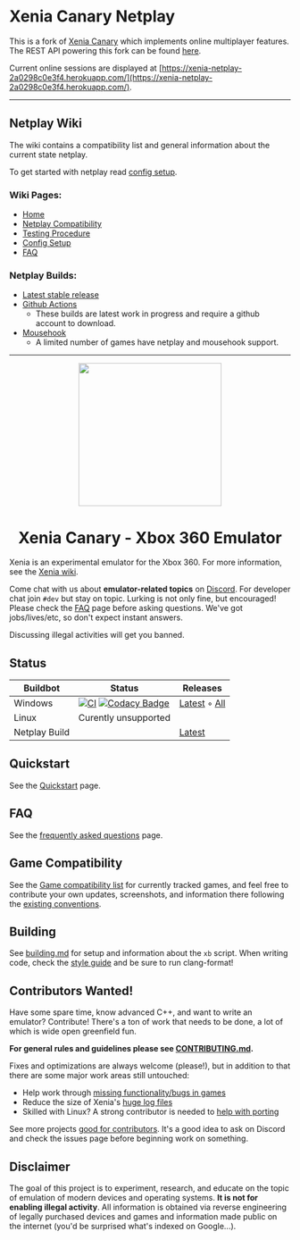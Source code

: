# Xenia Canary Netplay

This is a fork of [Xenia Canary](https://github.com/xenia-canary/xenia-canary) which implements online multiplayer features. The REST API powering this fork can be found [here](https://github.com/AdrianCassar/Xenia-WebServices#xenia-web-services).

Current online sessions are displayed at [https://xenia-netplay-2a0298c0e3f4.herokuapp.com/](https://xenia-netplay-2a0298c0e3f4.herokuapp.com/).

---

## Netplay Wiki

The wiki contains a compatibility list and general information about the current state netplay.

To get started with netplay read [config setup](https://github.com/AdrianCassar/xenia-canary/wiki/Config-Setup).

### Wiki Pages:
* [Home](https://github.com/AdrianCassar/xenia-canary/wiki)
* [Netplay Compatibility](https://github.com/AdrianCassar/xenia-canary/wiki/Netplay-Compatibility)
* [Testing Procedure](https://github.com/AdrianCassar/xenia-canary/wiki/Testing-Procedure)
* [Config Setup](https://github.com/AdrianCassar/xenia-canary/wiki/Config-Setup)
* [FAQ](https://github.com/AdrianCassar/xenia-canary/wiki/FAQ)

### Netplay Builds:
* [Latest stable release](https://github.com/AdrianCassar/xenia-canary/releases/latest)
* [Github Actions](https://github.com/AdrianCassar/xenia-canary/actions?query=actor%3AAdrianCassar+branch%3Anetplay_canary_experimental)
    * These builds are latest work in progress and require a github account to download.
* [Mousehook](https://github.com/marinesciencedude/xenia-canary-mousehook/releases?q=Netplay)
    * A limited number of games have netplay and mousehook support.

---

<p align="center">
    <a href="https://github.com/xenia-canary/xenia-canary/tree/canary_experimental/assets/icon">
        <img height="256px" src="https://raw.githubusercontent.com/xenia-canary/xenia/master/assets/icon/256.png" />
    </a>
</p>

<h1 align="center">Xenia Canary - Xbox 360 Emulator</h1>

Xenia is an experimental emulator for the Xbox 360. For more information, see the
[Xenia wiki](https://github.com/xenia-canary/xenia-canary/wiki).

Come chat with us about **emulator-related topics** on [Discord](https://discord.gg/Q9mxZf9).
For developer chat join `#dev` but stay on topic. Lurking is not only fine, but encouraged!
Please check the [FAQ](https://github.com/xenia-project/xenia/wiki/FAQ) page before asking questions.
We've got jobs/lives/etc, so don't expect instant answers.

Discussing illegal activities will get you banned.

## Status

Buildbot | Status | Releases
-------- | ------ | --------
Windows | [![CI](https://github.com/xenia-canary/xenia-canary/actions/workflows/Windows_build.yml/badge.svg?branch=canary_experimental)](https://github.com/xenia-canary/xenia-canary/actions/workflows/Windows_build.yml) [![Codacy Badge](https://app.codacy.com/project/badge/Grade/cd506034fd8148309a45034925648499)](https://app.codacy.com/gh/xenia-canary/xenia-canary/dashboard?utm_source=gh&utm_medium=referral&utm_content=&utm_campaign=Badge_grade) | [Latest](https://github.com/xenia-canary/xenia-canary/releases/latest) ◦ [All](https://github.com/xenia-canary/xenia-canary/releases)
Linux | Curently unsupported
Netplay Build | | [Latest](https://github.com/AdrianCassar/xenia-canary/releases/latest)

## Quickstart

See the [Quickstart](https://github.com/xenia-project/xenia/wiki/Quickstart) page.

## FAQ

See the [frequently asked questions](https://github.com/xenia-project/xenia/wiki/FAQ) page.

## Game Compatibility

See the [Game compatibility list](https://github.com/xenia-project/game-compatibility/issues)
for currently tracked games, and feel free to contribute your own updates,
screenshots, and information there following the [existing conventions](https://github.com/xenia-project/game-compatibility/blob/master/README.md).

## Building

See [building.md](docs/building.md) for setup and information about the
`xb` script. When writing code, check the [style guide](docs/style_guide.md)
and be sure to run clang-format!

## Contributors Wanted!

Have some spare time, know advanced C++, and want to write an emulator?
Contribute! There's a ton of work that needs to be done, a lot of which
is wide open greenfield fun.

**For general rules and guidelines please see [CONTRIBUTING.md](.github/CONTRIBUTING.md).**

Fixes and optimizations are always welcome (please!), but in addition to
that there are some major work areas still untouched:

* Help work through [missing functionality/bugs in games](https://github.com/xenia-project/xenia/labels/compat)
* Reduce the size of Xenia's [huge log files](https://github.com/xenia-project/xenia/issues/1526)
* Skilled with Linux? A strong contributor is needed to [help with porting](https://github.com/xenia-project/xenia/labels/platform-linux)

See more projects [good for contributors](https://github.com/xenia-project/xenia/labels/good%20first%20issue). It's a good idea to ask on Discord and check the issues page before beginning work on
something.

## Disclaimer

The goal of this project is to experiment, research, and educate on the topic
of emulation of modern devices and operating systems. **It is not for enabling
illegal activity**. All information is obtained via reverse engineering of
legally purchased devices and games and information made public on the internet
(you'd be surprised what's indexed on Google...).
